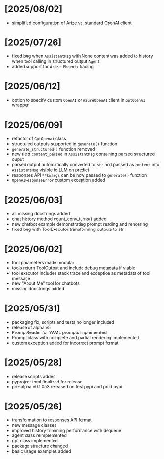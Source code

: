 # [2025/08/02]
- simplified configuration of Arize vs. standard OpenAI client

# [2025/07/26]

- fixed bug when `AssistantMsg` with None content was added to history when tool calling in structured output `Agent`
- added support for `Arize Phoenix` tracing

# [2025/06/12]

- option to specify custom `OpenAI` or `AzureOpenAI` client in `GptOpenAI` wrapper

# [2025/06/09]

- refactor of `GptOpenai` class
- structured outputs supported in `generate()` function
- `generate_structured()` function removed
- new field `content_parsed` in `AssistantMsg` containing parsed structured ouput
- parsed output automatically converted to `str` and passed as `content` into `AssistantMsg` visible to LLM on predict
- responses API `**kwargs` can be now passed to `generate()` function
- `OpenAIResponseError` custom exception added

# [2025/06/03]

- all missing docstrings added
- chat history method count_conv_turns() added
- new chatbot example demonstrating prompt reading and rendering
- fixed bug with ToolExecutor transforming outputs to str

# [2025/06/02]

- tool parameters made modular
- tools return ToolOutput and include debug metadata if viable
- tool executor includes stack trace and exception as metadata of tool message
- new "About Me" tool for chatbots
- missing docstrings added

# [2025/05/31]

- packaging fix, scripts and tests no longer included
- release of alpha v5
- PromptReader for YAML prompts implemented
- Prompt class with complete and partial rendering implemented
- custom exception added for incorrect prompt format

# [2025/05/28]

- release scripts added
- pyproject.toml finalized for release
- pre-alpha v0.1.0a3 released on test pypi and prod pypi

# [2025/05/26]

- transformation to responses API format
- new message classes
- improved history trimming performance with dequeue
- agent class reimplemented
- gpt class implemented
- package structure changed
- basic usage examples added
